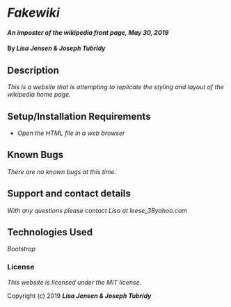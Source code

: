 # _Fakewiki_

#### _An imposter of the wikipedia front page, May 30, 2019_

#### By _**Lisa Jensen & Joseph Tubridy**_

## Description

_This is a website that is attempting to replicate the styling and layout of the wikipedia home page._

## Setup/Installation Requirements

* _Open the HTML file in a web browser_



## Known Bugs

_There are no known bugs at this time._

## Support and contact details

_With any questions please contact Lisa at leese_38yahoo.com_

## Technologies Used

_Bootstrap_

### License

*This website is licensed under the MIT license.*

Copyright (c) 2019 **_Lisa Jensen & Joseph Tubridy_**
